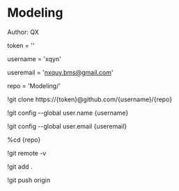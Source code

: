 ﻿# Modeling
Author: QX

token = ''

username = 'xqyn'

useremail = 'nxquy.bms@gmail.com'

repo = 'Modeling/'

!git clone https://{token}@github.com/{username}/{repo}



!git config --global user.name {username}

!git config --global user.email {useremail}

%cd {repo}

!git remote -v

!git add .

!git push origin 
